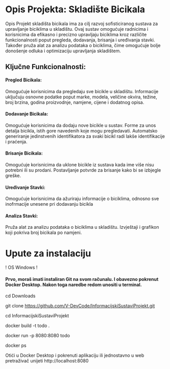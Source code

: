 <h1>Opis Projekta: Skladište Bicikala</h1>
Opis
Projekt skladišta bicikala ima za cilj razvoj sofisticiranog sustava za upravljanje biciklima u skladištu. Ovaj sustav omogućuje radnicima i korisnicima da efikasno i precizno upravljaju biciklima kroz različite funkcionalnosti poput pregleda, dodavanja, brisanja i uređivanja stavki. Također pruža alat za analizu podataka o biciklima, čime omogućuje bolje donošenje odluka i optimizaciju upravljanja skladištem.

<h2>Ključne Funkcionalnosti:</h2>

<h4>Pregled Bicikala:</h4>
Omogućuje korisnicima da pregledaju sve bicikle u skladištu.
Informacije uključuju osnovne podatke poput marke, modela, veličine okvira, težine, broj brzina, godina proizvodnje, namjene, cijene i dodatnog opisa.

<h4>Dodavanje Bicikala:</h4>
Omogućuje korisnicima da dodaju nove bicikle u sustav.
Forme za unos detalja bicikla, istih gore navedenih koje mogu pregledavati.
Automatsko generiranje jedinstvenih identifikatora za svaki bicikl radi lakše identifikacije i praćenja.

<h4>Brisanje Bicikala:</h4>
Omogućuje korisnicima da uklone bicikle iz sustava kada ime više nisu potrebni ili su prodani.
Postavljanje potvrde za brisanje kako bi se izbjegle greške.

<h4>Uređivanje Stavki:</h4>
Omogućuje korisnicima da ažuriraju informacije o biciklima, odnosno sve inofrmacije unesene pri dodavanju bicikla

<h4>Analiza Stavki:</h4>
Pruža alat za analizu podataka o biciklima u skladištu.
Izvještaji i grafikon koji pokriva broj bicikala po namjeni.

<h1>Upute za instalaciju</h1>
! OS Windows !
<h4>Prvo, moraš imati instaliran Git na svom računalu.
I obavezno pokrenut Docker Desktop. Nakon toga naredbe redom unositi u terminal.</h4>


cd Downloads

git clone https://github.com/V-DevCode/InformacijskiSustaviProjekt.git

cd InformacijskiSustaviProjekt

docker build -t todo .

docker run -p 8080:8080 todo

docker ps

Otići u Docker Desktop i pokrenuti aplikaciju ili jednostavno u web pretraživač unijeti http://localhost:8080


